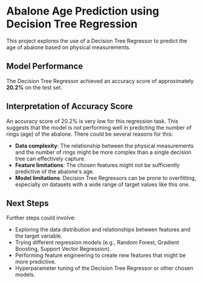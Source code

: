# Abalone Age Prediction using Decision Tree Regression

This project explores the use of a Decision Tree Regressor to predict the age of abalone based on physical measurements.

## Model Performance

The Decision Tree Regressor achieved an accuracy score of approximately **20.2%** on the test set.

## Interpretation of Accuracy Score

An accuracy score of 20.2% is very low for this regression task. This suggests that the model is not performing well in predicting the number of rings (age) of the abalone. There could be several reasons for this:

*   **Data complexity**: The relationship between the physical measurements and the number of rings might be more complex than a single decision tree can effectively capture.
*   **Feature limitations**: The chosen features might not be sufficiently predictive of the abalone's age.
*   **Model limitations**: Decision Tree Regressors can be prone to overfitting, especially on datasets with a wide range of target values like this one.

## Next Steps

Further steps could involve:

*   Exploring the data distribution and relationships between features and the target variable.
*   Trying different regression models (e.g., Random Forest, Gradient Boosting, Support Vector Regression).
*   Performing feature engineering to create new features that might be more predictive.
*   Hyperparameter tuning of the Decision Tree Regressor or other chosen models.
